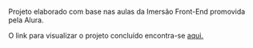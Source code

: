 Projeto elaborado com base nas aulas da Imersão Front-End promovida pela Alura. 

O link para visualizar o projeto concluído encontra-se [aqui.](https://nataliabrunelli.github.io/Projeto-Spotify/)
